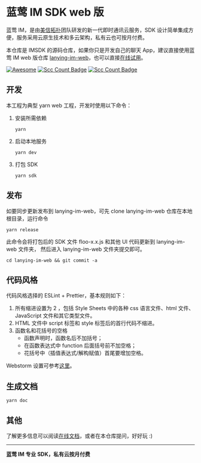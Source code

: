 # 蓝莺 IM SDK web 版

蓝莺 IM，是由[美信拓扑](https://www.lanyingim.com/)团队研发的新一代即时通讯云服务，SDK 设计简单集成方便，服务采用云原生技术和多云架构，私有云也可按月付费。

本仓库是 IMSDK 的源码仓库，如果你只是开发自己的聊天 App，建议直接使用蓝莺 IM web 版仓库 [lanying-im-web](https://github.com/maxim-top/lanying-im-web)，也可以直接[在线试用](https://chat.lanyingim.com)。

[![Awesome](https://awesome.re/badge.svg)](https://awesome.re) [![Scc Count Badge](https://sloc.xyz/github/maxim-top/floo-web/?category=total&avg-wage=1)](https://github.com/maxim-top/floo-web/) [![Scc Count Badge](https://sloc.xyz/github/maxim-top/floo-web/?category=code&avg-wage=1)](https://github.com/maxim-top/floo-web/)

## 开发

本工程为典型 yarn web 工程，开发时使用以下命令：

1. 安装所需依赖
   ```
   yarn
   ```
2. 启动本地服务
   ```
   yarn dev
   ```
3. 打包 SDK
   ```
   yarn sdk
   ```

## 发布

如要同步更新发布到 lanying-im-web，可先 clone lanying-im-web 仓库在本地根目录，运行命令

```
yarn release
```

此命令会将打包后的 SDK 文件 floo-x.x.js 和其他 UI 代码更新到 lanying-im-web 文件夹，
然后进入 lanying-im-web 文件夹提交即可。

```
cd lanying-im-web && git commit -a
```

## 代码风格

代码风格选择的 ESLint + Prettier，基本规则如下：

1. 所有缩进设置为 2 ，包括 Style Sheets 中的各种 css 语言文件、html 文件、JavaScript 文件和其它类型文件。
2. HTML 文件中 script 标签和 style 标签后的首行代码不缩进。
3. 函数名和花括号的空格
   - 函数声明时，函数名后不加括号；
   - 在函数表达式中 function 后面括号前不加空格；
   - 花括号中（插值表达式/解构赋值）首尾要增加空格。

Webstorm 设置可参考[这里](https://www.wenyuanblog.com/blogs/webstorm-eslint-prettier-reformat-code.html)。

## 生成文档

```
yarn doc
```

## 其他

了解更多信息可以阅读[在线文档](https://docs.lanyingim.com/quick-start/floo-web-quick-start.html)，或者在本仓库提问，好好玩 :)

---

**蓝莺 IM 专业 SDK，私有云按月付费**
